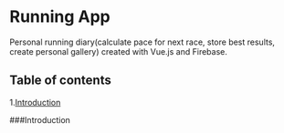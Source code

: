 # Running App
Personal running diary(calculate pace for next race, store best results, create personal gallery) created with Vue.js and Firebase.

## Table of contents
1.[Introduction](#introduction)

###Introduction
